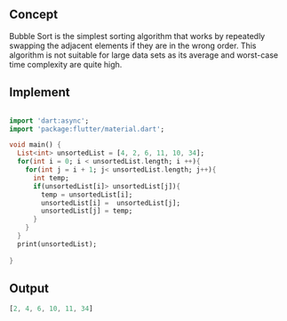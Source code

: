 ## Concept
Bubble Sort is the simplest sorting algorithm that works by repeatedly swapping the adjacent elements if they are in the wrong order. This algorithm is not suitable for large data sets as its average and worst-case time complexity are quite high.

## Implement
```dart

import 'dart:async';
import 'package:flutter/material.dart';

void main() {
  List<int> unsortedList = [4, 2, 6, 11, 10, 34];
  for(int i = 0; i < unsortedList.length; i ++){
    for(int j = i + 1; j< unsortedList.length; j++){
      int temp;
      if(unsortedList[i]> unsortedList[j]){
        temp = unsortedList[i];
        unsortedList[i] =  unsortedList[j];
        unsortedList[j] = temp;
      }
    }
  }
  print(unsortedList);
  
}

```
## Output
```dart
[2, 4, 6, 10, 11, 34]
```